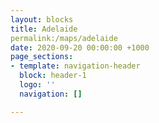 ```yaml
---
layout: blocks
title: Adelaide
permalink:/maps/adelaide
date: 2020-09-20 00:00:00 +1000
page_sections:
- template: navigation-header
  block: header-1
  logo: ''
  navigation: []

---
```


